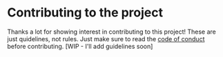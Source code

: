 # Contributing to the project
Thanks a lot for showing interest in contributing to this project!
These are just quidelines, not rules. Just make sure to read the [code of conduct](https://github.com/Lord-of-the-Galaxy/IISc-UG-Discord-Bot/blob/master/CODE_OF_CONDUCT.md) before contributing.
[WIP - I'll add guidelines soon]
